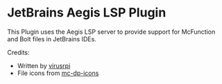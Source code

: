 <!-- Plugin description -->
# JetBrains Aegis LSP Plugin

This Plugin uses the Aegis LSP server to provide support for McFunction and Bolt files in JetBrains IDEs.

Credits:
- Written by [virusrpi](https://github.com/virus-rpi)
- File icons from [mc-dp-icons](https://github.com/FuncFusion/mc-dp-icons)

<!-- Plugin description end -->
